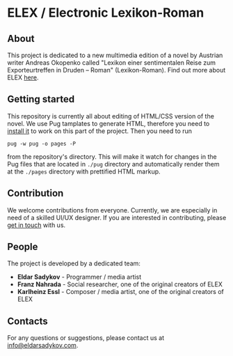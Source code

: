 # ELEX / Electronic Lexikon-Roman

## About

This project is dedicated to a new multimedia edition of a novel by Austrian writer Andreas Okopenko called "Lexikon einer sentimentalen Reise zum Exporteurtreffen in Druden – Roman" (Lexikon-Roman).
Find out more about ELEX [here](https://www.essl.at/bibliogr/elex.html).

## Getting started

This repository is currently all about editing of HTML/CSS version of the novel. We use Pug tamplates to generate HTML, therefore you need to [install it](https://pugjs.org/api/getting-started.html) to work on this part of the project.
Then you need to run

```
pug -w pug -o pages -P
```

from the repository's directory. This will make it watch for changes in the Pug files that are located in `./pug` directory and automatically render them at the `./pages` directory with prettified HTML markup.

## Contribution

We welcome contributions from everyone. Currently, we are especially in need of a skilled UI/UX designer. If you are interested in contributing, please [get in touch](mailto:info@eldarsadykov.com?subject=ELEX) with us.

## People

The project is developed by a dedicated team:
- **Eldar Sadykov** - Programmer / media artist
- **Franz Nahrada** - Social researcher, one of the original creators of ELEX
- **Karlheinz Essl** - Composer / media artist, one of the original creators of ELEX


## Contacts

For any questions or suggestions, please contact us at info@eldarsadykov.com.
